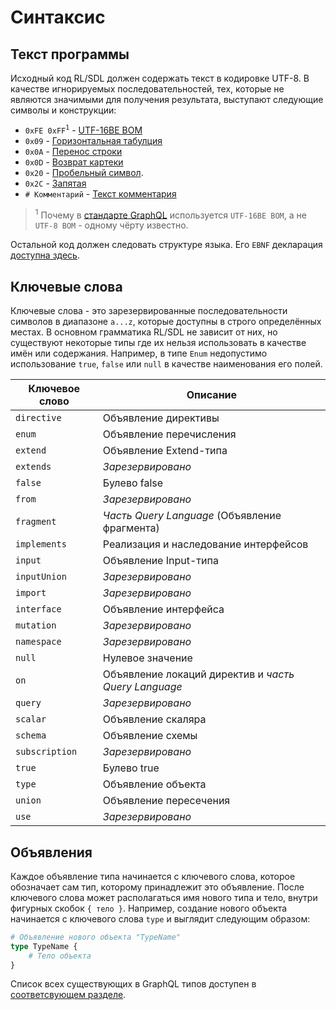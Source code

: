 # Синтаксис

## Текст программы

Исходный код RL/SDL должен содержать текст в кодировке UTF-8. 
В качестве игнорируемых последовательностей, тех, которые не являются значимыми для получения 
результата, выступают следующие символы и конструкции:

- `0xFE 0xFF`<sup>`1`</sup> - [UTF-16BE BOM](https://ru.wikipedia.org/wiki/%D0%9C%D0%B0%D1%80%D0%BA%D0%B5%D1%80_%D0%BF%D0%BE%D1%81%D0%BB%D0%B5%D0%B4%D0%BE%D0%B2%D0%B0%D1%82%D0%B5%D0%BB%D1%8C%D0%BD%D0%BE%D1%81%D1%82%D0%B8_%D0%B1%D0%B0%D0%B9%D1%82%D0%BE%D0%B2)
- `0x09` - [Горизонтальная табулция](https://ru.wikipedia.org/wiki/%D0%A2%D0%B0%D0%B1%D1%83%D0%BB%D1%8F%D1%86%D0%B8%D1%8F)
- `0x0A` - [Перенос строки](https://ru.wikipedia.org/wiki/%D0%9F%D0%B5%D1%80%D0%B5%D0%B2%D0%BE%D0%B4_%D1%81%D1%82%D1%80%D0%BE%D0%BA%D0%B8)
- `0x0D` - [Возврат картеки](https://ru.wikipedia.org/wiki/%D0%92%D0%BE%D0%B7%D0%B2%D1%80%D0%B0%D1%82_%D0%BA%D0%B0%D1%80%D0%B5%D1%82%D0%BA%D0%B8)
- `0x20` - [Пробельный символ](https://ru.wikipedia.org/wiki/%D0%9F%D1%80%D0%BE%D0%B1%D0%B5%D0%BB).
- `0x2C` - [Запятая](https://ru.wikipedia.org/wiki/%D0%97%D0%B0%D0%BF%D1%8F%D1%82%D0%B0%D1%8F)
- `# Комментарий` - [Текст комментария](/sdl/comments)

> <sup>1</sup> Почему в [стандарте GraphQL](http://facebook.github.io/graphql/October2016/#UnicodeBOM) 
используется `UTF-16BE BOM`, а не `UTF-8 BOM` - одному чёрту известно.

Остальной код должен следовать структуре языка. Его `EBNF` декларация [доступна здесь](/sdl/grammar).

## Ключевые слова

Ключевые слова - это зарезервированные последовательности символов в диапазоне `a...z`, которые доступны в строго определённых местах. В основном грамматика RL/SDL не зависит от них, но существуют некоторые типы где их нельзя использовать в качестве имён или содержания. Например, в типе `Enum` недопустимо использование `true`, `false` или 
`null` в качестве наименования его полей.

| Ключевое слово            | Описание                                                      |
|---------------------------|---------------------------------------------------------------|
| `directive`               | Объявление директивы                                          |
| `enum`                    | Объявление перечисления                                       |
| `extend`                  | Объявление Extend-типа                                        |
| `extends`                 | _Зарезервировано_                                             |
| `false`                   | Булево false                                                  |
| `from`                    | _Зарезервировано_                                             |
| `fragment`                |  _Часть Query Language_ (Объявление фрагмента)                |
| `implements`              | Реализация и наследование интерфейсов                         |
| `input`                   | Объявление Input-типа                                         |
| `inputUnion`              | _Зарезервировано_                                             |
| `import`                  | _Зарезервировано_                                             |
| `interface`               | Объявление интерфейса                                         |
| `mutation`                | _Зарезервировано_                                             |
| `namespace`               | _Зарезервировано_                                             |
| `null`                    | Нулевое значение                                              |
| `on`                      | Объявление локаций директив и _часть Query Language_          |
| `query`                   | _Зарезервировано_                                             |
| `scalar`                  | Объявление скаляра                                            |
| `schema`                  | Объявление схемы                                              |
| `subscription`            | _Зарезервировано_                                             |
| `true`                    | Булево true                                                   |
| `type`                    | Объявление объекта                                            |
| `union`                   | Объявление пересечения                                        |
| `use`                     | _Зарезервировано_                                             |

## Объявления

Каждое объявление типа начинается с ключевого слова, которое 
обозначает сам тип, которому принадлежит это объявление. 
После ключевого слова может располагаться имя нового типа и тело, 
внутри фигурных скобок `{ тело }`. Например, создание нового 
объекта начинается с ключевого слова `type` и выглядит следующим образом:

```graphql
# Объявление нового объекта "TypeName"
type TypeName {
    # Тело объекта
} 
```

Список всех существующих в GraphQL типов доступен в [соответсвующем разделе](/language/types).  
